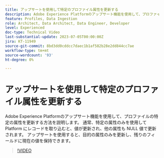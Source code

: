 ```yaml
---
title: アップサートを使用して特定のプロファイル属性を更新する
description: Adobe Experience Platformのアップサート機能を使用して、プロファイルの特定の属性を更新する方法を説明します。
feature: Profiles, Data Ingestion
role: Architect, Data Architect, Data Engineer, Developer
level: Experienced
doc-type: Technical Video
last-substantial-update: 2023-07-05T00:00:00Z
jira: KT-11949
source-git-commit: 8bd3dd0cddcc7daec1b1af582b28e2dd844cc7ae
workflow-type: tm+mt
source-wordcount: '93'
ht-degree: 0%

---
```



# アップサートを使用して特定のプロファイル属性を更新する

Adobe Experience Platformのアップサート機能を使用して、プロファイルの特定の属性を更新する方法を説明します。 通常、特定の属性のみを使用して Platform にレコードを取り込むと、値が更新され、他の属性も NULL 値で更新されます。 アップサートを使用すると、目的の属性のみを更新し、残りのフィールドに現在の値を保持できます。

>[!VIDEO](https://video.tv.adobe.com/v/3416133/?learn=on)
